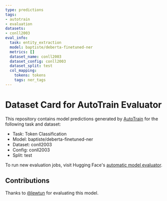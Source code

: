 ```yaml
---
type: predictions
tags:
- autotrain
- evaluation
datasets:
- conll2003
eval_info:
  task: entity_extraction
  model: baptiste/deberta-finetuned-ner
  metrics: []
  dataset_name: conll2003
  dataset_config: conll2003
  dataset_split: test
  col_mapping:
    tokens: tokens
    tags: ner_tags
---
```

# Dataset Card for AutoTrain Evaluator

This repository contains model predictions generated by [AutoTrain](https://huggingface.co/autotrain) for the following task and dataset:

* Task: Token Classification
* Model: baptiste/deberta-finetuned-ner
* Dataset: conll2003
* Config: conll2003
* Split: test

To run new evaluation jobs, visit Hugging Face's [automatic model evaluator](https://huggingface.co/spaces/autoevaluate/model-evaluator).

## Contributions

Thanks to [@lewtun](https://huggingface.co/lewtun) for evaluating this model.